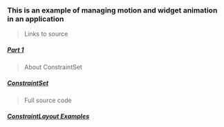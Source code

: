 ### This is an example of managing motion and widget animation in an application

> Links to source

##### [Part 1](https://medium.com/google-developers/introduction-to-motionlayout-part-i-29208674b10d)

> About ConstraintSet

##### [ConstraintSet](https://www.youtube.com/watch?v=OHcfs6rStRo)

> Full source code

##### [ConstraintLayout Examples](https://github.com/googlearchive/android-ConstraintLayoutExamples)